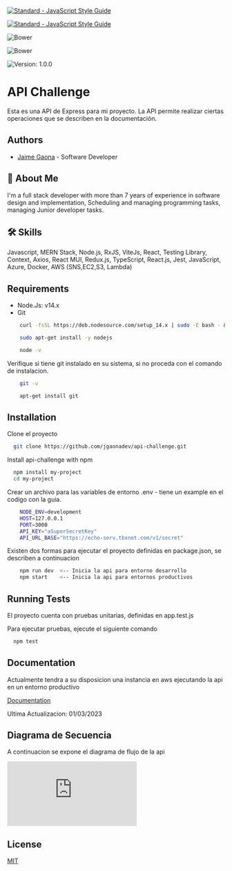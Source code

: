 

[![Standard - JavaScript Style Guide](https://cdn.rawgit.com/standard/standard/master/badge.svg)](https://github.com/standard/standard)

[![Standard - JavaScript Style Guide](https://img.shields.io/badge/code%20style-standard-brightgreen.svg)](https://standardjs.com/)

![Bower](https://img.shields.io/bower/l/bootstrap?color=blue&logo=node&logoColor=red)

![Bower](https://img.shields.io/badge/Node-V14.x-blue)



![Version: 1.0.0](https://img.shields.io/badge/Version-1.0.0-brightgreen.svg)


# API Challenge

Esta es una API de Express para mi proyecto. La API permite realizar ciertas operaciones que se describen en la documentación.


## Authors

- [Jaime Gaona](https://github.com/jgaonadev) - Software Developer


## 🚀 About Me
I'm a full stack developer with more than 7 years of experience in
software design and implementation, Scheduling and
managing programming tasks, managing Junior
developer tasks.


## 🛠 Skills
Javascript, MERN Stack, Node.js, RxJS, ViteJs, React, Testing Library, Context, Axios, React
MUI, Redux.js, TypeScript, React.js, Jest, JavaScript, Azure, Docker, AWS (SNS,EC2,S3, Lambda)


## Requirements

* Node.Js: v14.x
* Git

```bash
    curl -fsSL https://deb.nodesource.com/setup_14.x | sudo -E bash - &&\

    sudo apt-get install -y nodejs

    node -v
```

Verifique si tiene git instalado en su sistema, si no proceda con el comando de instalacion.
```bash
    git -v

    apt-get install git
```

## Installation

Clone el proyecto
```bash
  git clone https://github.com/jgaonadev/api-challenge.git
```


Install api-challenge with npm

```bash
  npm install my-project
  cd my-project
```

Crear un archivo para las variables de entorno .env - tiene un example en el codigo con la guia.
```bash
    NODE_ENV=development
    HOST=127.0.0.1
    PORT=3000
    API_KEY="aSuperSecretKey"
    API_URL_BASE="https://echo-serv.tbxnet.com/v1/secret"
```

Existen dos formas para ejecutar el proyecto definidas en package.json, se describen a continuacion
```bash
    npm run dev  <-- Inicia la api para entorno desarrollo
    npm start    <-- Inicia la api para entornos productivos 
```
## Running Tests

El proyecto cuenta con pruebas unitarias, definidas en app.test.js

Para ejecutar pruebas, ejecute el siguiente comando

```bash
  npm test
```


## Documentation

Actualmente tendra a su disposicion una instancia en aws ejecutando la api en un entorno productivo

[Documentation](http://3.216.125.244:3000/api-docs/)

Ultima Actualizacion: 01/03/2023


## Diagrama de Secuencia

A continuacion se expone el diagrama de flujo de la api

![App Screenshot](https://cs1.ssltrust.me/index.php/apps/files_sharing/ajax/publicpreview.php?x=1847&y=602&a=true&file=fullstackflowdiagram.png&t=6u9aC5hCTEhTpT1&scalingup=0)


## License

[MIT](https://choosealicense.com/licenses/mit/)

